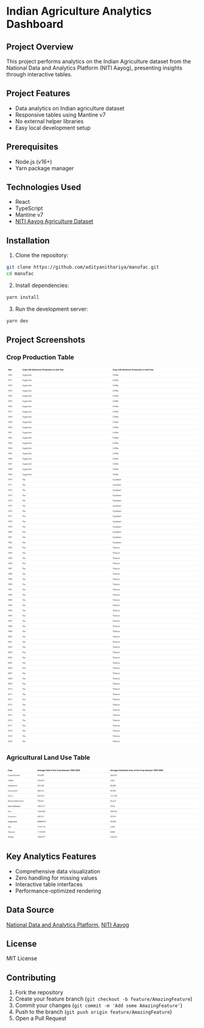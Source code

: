 # Indian Agriculture Analytics Dashboard

## Project Overview

This project performs analytics on the Indian Agriculture dataset from the National Data and Analytics Platform (NITI Aayog), presenting insights through interactive tables.

## Project Features

-   Data analytics on Indian agriculture dataset
-   Responsive tables using Mantine v7
-   No external helper libraries
-   Easy local development setup

## Prerequisites

-   Node.js (v16+)
-   Yarn package manager

## Technologies Used

-   React
-   TypeScript
-   Mantine v7
-   [NITI Aayog Agriculture Dataset](https://ndap.niti.gov.in/info?tab=about)

## Installation

1. Clone the repository:

```bash
git clone https://github.com/adityanithariya/manufac.git
cd manufac
```

2. Install dependencies:

```bash
yarn install
```

3. Run the development server:

```bash
yarn dev
```

## Project Screenshots

### Crop Production Table

![Crop Production Analytics](./assets/table-1.png)

### Agricultural Land Use Table

![Land Use Analytics](./assets/table-2.png)

## Key Analytics Features

-   Comprehensive data visualization
-   Zero handling for missing values
-   Interactive table interfaces
-   Performance-optimized rendering

## Data Source

[National Data and Analytics Platform](https://drive.google.com/file/d/1p1UW__9DvRuscA01kUFTMz_CUMKvTbyM/view?usp=sharing), [NITI Aayog](https://ndap.niti.gov.in/info?tab=about)

## License

MIT License

## Contributing

1. Fork the repository
2. Create your feature branch (`git checkout -b feature/AmazingFeature`)
3. Commit your changes (`git commit -m 'Add some AmazingFeature'`)
4. Push to the branch (`git push origin feature/AmazingFeature`)
5. Open a Pull Request
